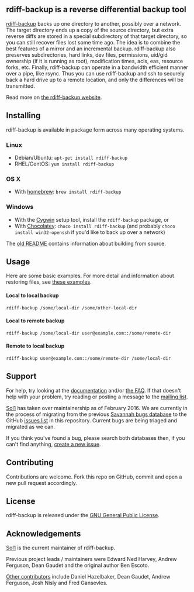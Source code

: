## rdiff-backup is a reverse differential backup tool

[rdiff-backup](http://www.nongnu.org/rdiff-backup/) backs up one directory to another, possibly over a network. The target directory ends up a copy of the source directory, but extra reverse diffs are stored in a special subdirectory of that target directory, so you can still recover files lost some time ago. The idea is to combine the best features of a mirror and an incremental backup. rdiff-backup also preserves subdirectories, hard links, dev files, permissions, uid/gid ownership (if it is running as root), modification times, acls, eas, resource forks, etc. Finally, rdiff-backup can operate in a bandwidth efficient manner over a pipe, like rsync. Thus you can use rdiff-backup and ssh to securely back a hard drive up to a remote location, and only the differences will be transmitted.

Read more on [the rdiff-backup website](http://www.nongnu.org/rdiff-backup/).

## Installing

rdiff-backup is available in package form across many operating systems.

### Linux

 * Debian/Ubuntu: `apt-get install rdiff-backup`
 * RHEL/CentOS: `yum install rdiff-backup`

### OS X

 * With [homebrew](http://brew.sh/): `brew install rdiff-backup`

### Windows

 * With the [Cygwin](https://cygwin.com/) setup tool, install the `rdiff-backup` package, or
 * With [Chocolatey](https://chocolatey.org/): `choco install rdiff-backup` (and probably `choco install win32-openssh` if you'd like to back up over a network)

The [old README](rdiff-backup/README) contains information about building from source.

## Usage

Here are some basic examples. For more detail and information about restoring files, see [these examples](http://www.nongnu.org/rdiff-backup/examples.html).

#### Local to local backup

`rdiff-backup /some/local-dir /some/other-local-dir`

#### Local to remote backup

`rdiff-backup /some/local-dir user@example.com::/some/remote-dir`

#### Remote to local backup

`rdiff-backup user@example.com::/some/remote-dir /some/local-dir`

## Support

For help, try looking at the [documentation](http://www.nongnu.org/rdiff-backup/docs.html) and/or [the FAQ](http://www.nongnu.org/rdiff-backup/FAQ.html). If that doesn't help with your problem, try reading or posting a message to the [mailing list](http://www.nongnu.org/rdiff-backup/savannah.html#mailing_list).

[Sol1](http://sol1.com.au) has taken over maintainership as of February 2016. We are currently in the process of migrating from the previous [Savannah bugs database](http://savannah.nongnu.org/bugs/?group=rdiff-backup) to the GitHub [issues list](https://github.com/sol1/rdiff-backup/issues) in this repository. Current bugs are being triaged and migrated as we can.

If you think you've found a bug, please search both databases then, if you can't find anything, [create a new issue](https://github.com/sol1/rdiff-backup/issues/new).

## Contributing

Contributions are welcome. Fork this repo on GitHub, commit and open a new pull request accordingly.

## License

rdiff-backup is released under the [GNU General Public License](rdiff-backup/COPYING).

## Acknowledgements

[Sol1](http://sol1.com.au) is the current maintainer of rdiff-backup.

Previous project leads / maintainers were Edward Ned Harvey, Andrew Ferguson, Dean Gaudet and the original author Ben Escoto.

[Other contributors](http://www.nongnu.org/rdiff-backup/acknowledgments.html) include Daniel Hazelbaker, Dean Gaudet, Andrew Ferguson, Josh Nisly and Fred Gansevles.